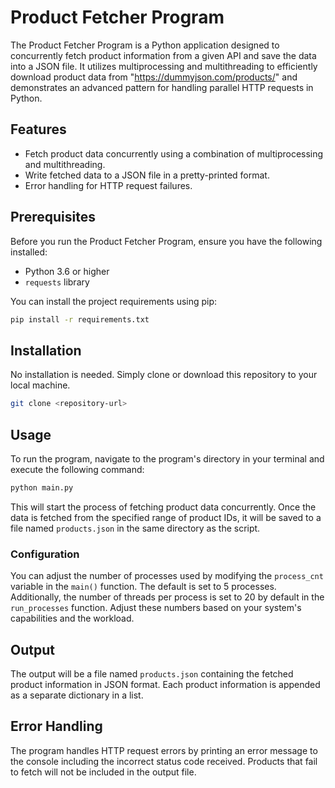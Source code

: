 # Product Fetcher Program

The Product Fetcher Program is a Python application designed to concurrently fetch product information from a given API and save the data into a JSON file. It utilizes multiprocessing and multithreading to efficiently download product data from "https://dummyjson.com/products/" and demonstrates an advanced pattern for handling parallel HTTP requests in Python.

## Features

- Fetch product data concurrently using a combination of multiprocessing and multithreading.
- Write fetched data to a JSON file in a pretty-printed format.
- Error handling for HTTP request failures.

## Prerequisites

Before you run the Product Fetcher Program, ensure you have the following installed:
- Python 3.6 or higher
- `requests` library

You can install the project requirements using pip:

```bash
pip install -r requirements.txt
```

## Installation

No installation is needed. Simply clone or download this repository to your local machine.

```bash
git clone <repository-url>
```

## Usage

To run the program, navigate to the program's directory in your terminal and execute the following command:

```bash
python main.py
```

This will start the process of fetching product data concurrently. Once the data is fetched from the specified range of product IDs, it will be saved to a file named `products.json` in the same directory as the script.

### Configuration

You can adjust the number of processes used by modifying the `process_cnt` variable in the `main()` function. The default is set to 5 processes. Additionally, the number of threads per process is set to 20 by default in the `run_processes` function. Adjust these numbers based on your system's capabilities and the workload.

## Output

The output will be a file named `products.json` containing the fetched product information in JSON format. Each product information is appended as a separate dictionary in a list.

## Error Handling

The program handles HTTP request errors by printing an error message to the console including the incorrect status code received. Products that fail to fetch will not be included in the output file.